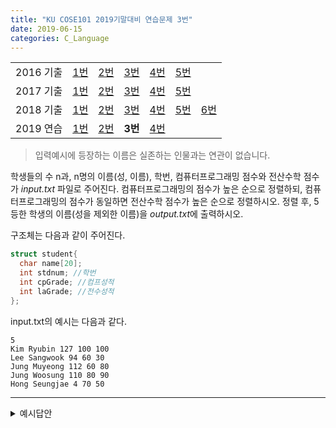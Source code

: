 ```yaml
---
title: "KU COSE101 2019기말대비 연습문제 3번"
date: 2019-06-15
categories: C_Language
---
```


| | | | | | | |
|:---------:|:---:|:---:|:---:|:---:|:---:|-----|
| 2016 기출 | [1번](https://detegice.github.io/COSE101-2016Final-Pro1) | [2번](https://detegice.github.io/COSE101-2016Final-Pro2) | [3번](https://detegice.github.io/COSE101-2016Final-Pro3) | [4번](https://detegice.github.io/COSE101-2016Final-Pro4) | [5번](https://detegice.github.io/COSE101-2016Final-Pro5) |     |
| 2017 기출 | [1번](https://detegice.github.io/COSE101-2017Final-Pro1) | [2번](https://detegice.github.io/COSE101-2017Final-Pro2) | [3번](https://detegice.github.io/COSE101-2017Final-Pro3) | [4번](https://detegice.github.io/COSE101-2017Final-Pro4) | [5번](https://detegice.github.io/COSE101-2017Final-Pro5) |     |
| 2018 기출 | [1번](https://detegice.github.io/COSE101-2018Final-Pro1) | [2번](https://detegice.github.io/COSE101-2018Final-Pro2) | [3번](https://detegice.github.io/COSE101-2018Final-Pro3) | [4번](https://detegice.github.io/COSE101-2018Final-Pro4) | [5번](https://detegice.github.io/COSE101-2018Final-Pro5) | [6번](https://detegice.github.io/COSE101-2018Final-Pro6) |
| 2019 연습 | [1번](https://detegice.github.io/COSE101-FinalPractice-Pro1) | [2번](https://detegice.github.io/COSE101-FinalPractice-Pro2) | **3번** | [4번](https://detegice.github.io/COSE101-FinalPractice-Pro4) | | |

> 입력예시에 등장하는 이름은 실존하는 인물과는 연관이 없습니다.

학생들의 수 n과, n명의 이름(성, 이름), 학번, 컴퓨터프로그래밍 점수와 전산수학 점수가 *input.txt* 파일로 주어진다.
컴퓨터프로그래밍의 점수가 높은 순으로 정렬하되, 컴퓨터프로그래밍의 점수가 동일하면 전산수학 점수가 높은 순으로 정렬하시오.
정렬 후, 5등한 학생의 이름(성을 제외한 이름)을 *output.txt*에 출력하시오.

구조체는 다음과 같이 주어진다.
~~~c
struct student{
  char name[20];
  int stdnum; //학번
  int cpGrade; //컴프성적
  int laGrade; //전수성적
};
~~~

input.txt의 예시는 다음과 같다.
```
5
Kim Ryubin 127 100 100
Lee Sangwook 94 60 30
Jung Muyeong 112 60 80
Jung Woosung 110 80 90
Hong Seungjae 4 70 50
```

***

<details><summary>예시답안</summary>

{% highlight c %}
#include<stdio.h>
#include<stdlib.h>
#include<string.h>

struct student{
	char name[20]; //성
	int stdnum; //학번
	int cpGrade; //컴프성적
	int laGrade; //전수성적
};

int main()
{
	int n,i,j;
	struct student st[10], tmp;
	char a[300];
	char b[10][100];
	FILE *fp = fopen("input.txt","r"); 
	FILE *out = fopen("output.txt","w"); 
	
	fread(a,1,300,fp);
	n = atoi(strtok(a,"\n"));
	for(i=0 ; i<n ; i++){
		strcpy(b[i],strtok(NULL,"\n"));
	}
	
	for(i=0 ; i<n ; i++){
		strcpy(st[i].name,strtok(b[i]," "));
		strcat(st[i].name," ");
		strcat(st[i].name,strtok(NULL," "));
		st[i].stdnum = atoi(strtok(NULL," "));
		st[i].cpGrade = atoi(strtok(NULL," "));
		st[i].laGrade = atoi(strtok(NULL," "));
	}
	
	for(i=0 ; i<n-1 ; i++){
		for(j=0 ; j<n-i-1 ; j++){
			if(st[j].cpGrade < st[j+1].cpGrade){
				tmp = st[j];
				st[j] = st[j+1];
				st[j+1] = tmp;
			}
			if(st[j].cpGrade == st[j+1].cpGrade){
				if(st[j].laGrade < st[j+1].laGrade){
					tmp = st[j];
					st[j] = st[j+1];
					st[j+1] = tmp;
				}
			}
		}
	}

	char* names = st[4].name;
	strtok(names," ");
	fprintf(out,"%s",strtok(NULL," "));
}
{% endhighlight %}

</details>
